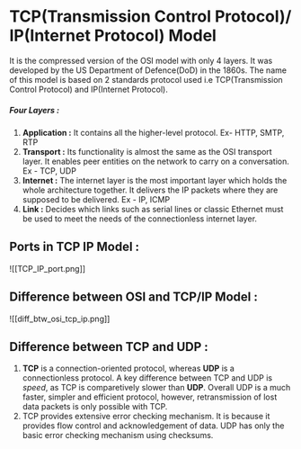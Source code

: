 # TCP(Transmission Control Protocol)/ IP(Internet Protocol) Model

It is the compressed version of the OSI model with only 4 layers. It was developed by the US Department of Defence(DoD) in the 1860s. The name of this model is based on 2 standards protocol used i.e TCP(Transmission Control Protocol) and IP(Internet Protocol).

##### Four Layers :

1. **Application :** It contains all the higher-level protocol. Ex- HTTP, SMTP, RTP
2. **Transport :** Its functionality is almost the same as the OSI transport layer. It enables peer entities on the network to carry on a conversation. Ex - TCP, UDP
3. **Internet :** The internet layer is the most important layer which holds the whole architecture together. It delivers the IP packets where they are supposed to be delivered. Ex - IP, ICMP
4. **Link :** Decides which links such as serial lines or classic Ethernet must be used to meet the needs of the connectionless internet layer.

## Ports in TCP IP Model :

![[TCP_IP_port.png]]

## Difference between OSI and TCP/IP Model :

![[diff_btw_osi_tcp_ip.png]]

## Difference between TCP and UDP :

1. **TCP** is a connection-oriented protocol, whereas **UDP** is a connectionless protocol. A key difference between TCP and UDP is _speed_, as TCP is comparetively slower than **UDP**. Overall UDP is a much faster, simpler and efficient protocol, however, retransmission of lost data packets is only possible with TCP.
2. TCP provides extensive error checking mechanism. It is because it provides flow control and acknowledgement of data. UDP has only the basic error checking mechanism using checksums.



